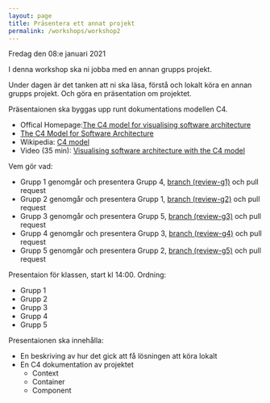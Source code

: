 ```yaml
---
layout: page
title: Präsentera ett annat projekt
permalink: /workshops/workshop2
---
```


Fredag den 08:e januari 2021

I denna workshop ska ni jobba med en annan grupps projekt.

Under dagen är det tanken att ni ska läsa, förstå och lokalt köra en annan grupps projekt. Och göra en präsentation om projektet.

Präsentaionen ska byggas upp runt dokumentations modellen C4.
* Offical Homepage:[The C4 model for visualising software architecture](https://c4model.com/)
* [The C4 Model for Software Architecture](https://www.infoq.com/articles/C4-architecture-model/)
* Wikipedia: [C4 model](https://en.wikipedia.org/wiki/C4_model)
* Video (35 min): [Visualising software architecture with the C4 model](https://www.youtube.com/watch?v=x2-rSnhpw0g)

Vem gör vad:
* Grupp 1 genomgår och presentera Grupp 4, [branch (review-g1)](https://github.com/PGBSNH19/project-group-4-1/tree/review-g1) och pull request
* Grupp 2 genomgår och presentera Grupp 1, [branch (review-g2)](https://github.com/PGBSNH19/project-grupp-1-hotel/tree/review-g2) och pull request
* Grupp 3 genomgår och presentera Grupp 5, [branch (review-g3)](https://github.com/PGBSNH19/project-grupp-5-1/tree/review-g3) och pull request
* Grupp 4 genomgår och presentera Grupp 3, [branch (review-g4)](https://github.com/PGBSNH19/project-los-gringos/tree/review-g4) och pull request
* Grupp 5 genomgår och presentera Grupp 2, [branch (review-g5)](https://github.com/PGBSNH19/project-g2/tree/review-g5) och pull request

Presentaion för klassen, start kl 14:00.
Ordning:
* Grupp 1
* Grupp 2
* Grupp 3
* Grupp 4
* Grupp 5

Presentaionen ska innehålla:
* En beskriving av hur det gick att få lösningen att köra lokalt
* En C4 dokumentation av projektet
  * Context
  * Container
  * Component